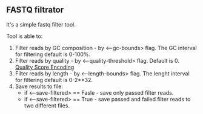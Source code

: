 ## FASTQ filtrator

It's a simple fastq filter tool.

Tool is able to:
1. Filter reads by GC composition - by <--gc-bounds> flag. The GC interval for filtering default is 0-100%.
2. Filter reads by quality - by <--quality-threshold> flag. Default is 0. [Quality Score Encoding](https://support.illumina.com/help/BaseSpace_OLH_009008/Content/Source/Informatics/BS/QualityScoreEncoding_swBS.htm)
3. Filter reads by length - by <--length-bounds> flag. The lenght interval for filtering default is 0-2**32.
4. Save results to file:
    - if <--save-filtered> == Fasle - save only passed filter reads.
    - if <--save-filtered> == True - save passed and failed filter reads to two different files.